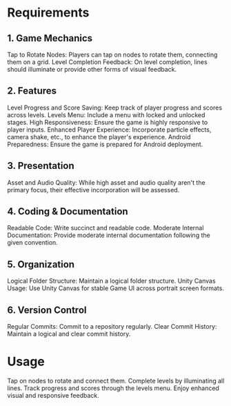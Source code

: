 # Requirements
## 1. Game Mechanics
Tap to Rotate Nodes: Players can tap on nodes to rotate them, connecting them on a grid.
Level Completion Feedback: On level completion, lines should illuminate or provide other forms of visual feedback.
## 2. Features
Level Progress and Score Saving: Keep track of player progress and scores across levels.
Levels Menu: Include a menu with locked and unlocked stages.
High Responsiveness: Ensure the game is highly responsive to player inputs.
Enhanced Player Experience: Incorporate particle effects, camera shake, etc., to enhance the player's experience.
Android Preparedness: Ensure the game is prepared for Android deployment.
## 3. Presentation
Asset and Audio Quality: While high asset and audio quality aren't the primary focus, their effective incorporation will be assessed.
## 4. Coding & Documentation
Readable Code: Write succinct and readable code.
Moderate Internal Documentation: Provide moderate internal documentation following the given convention.
## 5. Organization
Logical Folder Structure: Maintain a logical folder structure.
Unity Canvas Usage: Use Unity Canvas for stable Game UI across portrait screen formats.
## 6. Version Control
Regular Commits: Commit to a repository regularly.
Clear Commit History: Maintain a logical and clear commit history.

# Usage
Tap on nodes to rotate and connect them.
Complete levels by illuminating all lines.
Track progress and scores through the levels menu.
Enjoy enhanced visual and responsive feedback.